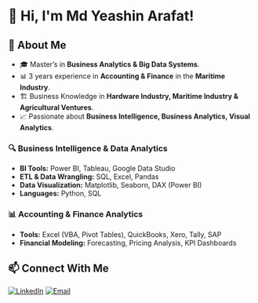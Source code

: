 # 👋 Hi, I'm Md Yeashin Arafat!

## 🚀 About Me
- 🎓 Master’s in **Business Analytics & Big Data Systems**.
- 📊 3 years experience in **Accounting & Finance** in the **Maritime Industry**.
- 🏗️ Business Knowledge in **Hardware Industry, Maritime Industry & Agricultural Ventures**.
- 📈 Passionate about **Business Intelligence, Business Analytics, Visual Analytics**.

### 🔍 Business Intelligence & Data Analytics
- **BI Tools:** Power BI, Tableau, Google Data Studio
- **ETL & Data Wrangling:** SQL, Excel, Pandas
- **Data Visualization:** Matplotlib, Seaborn, DAX (Power BI)
- **Languages:** Python, SQL
  
### 📊 Accounting & Finance Analytics
- **Tools:** Excel (VBA, Pivot Tables), QuickBooks, Xero, Tally, SAP
- **Financial Modeling:** Forecasting, Pricing Analysis, KPI Dashboards

## 📫 Connect With Me
[![LinkedIn](https://img.shields.io/badge/LinkedIn-Profile-blue?logo=linkedin)](https://www.linkedin.com/in/md-yeashin-arafat-976241130/)
[![Email](https://img.shields.io/badge/Email-Mail-red?logo=gmail)](mdarafat.uiu@gmail.com)

